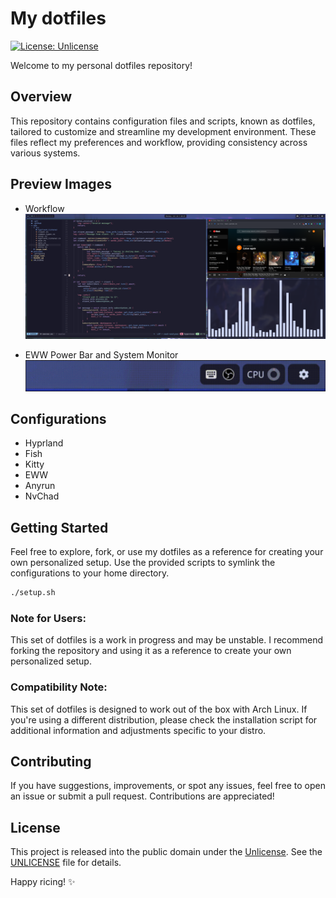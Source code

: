 # My dotfiles

[![License: Unlicense](https://img.shields.io/badge/License-Unlicense-blue.svg)](http://unlicense.org/)

Welcome to my personal dotfiles repository!

## Overview

This repository contains configuration files and scripts, known as dotfiles, tailored to customize and streamline my development environment. These files reflect my preferences and workflow, providing consistency across various systems.

## Preview Images
- Workflow
![Screenshot](https://github.com/lulkien/dotfiles/blob/8691e1c876ddaf2436fc183f90470318af370012/previews/workflow.png)

- EWW Power Bar and System Monitor
![EWW Widget](https://github.com/lulkien/dotfiles/blob/8691e1c876ddaf2436fc183f90470318af370012/previews/systray-and-powerbar.gif)



## Configurations

- Hyprland
- Fish
- Kitty
- EWW
- Anyrun
- NvChad

## Getting Started

Feel free to explore, fork, or use my dotfiles as a reference for creating your own personalized setup. Use the provided scripts to symlink the configurations to your home directory.

```bash
./setup.sh
```

### Note for Users:

This set of dotfiles is a work in progress and may be unstable. I recommend forking the repository and using it as a reference to create your own personalized setup.

### Compatibility Note:

This set of dotfiles is designed to work out of the box with Arch Linux. If you're using a different distribution, please check the installation script for additional information and adjustments specific to your distro.

## Contributing

If you have suggestions, improvements, or spot any issues, feel free to open an issue or submit a pull request. Contributions are appreciated!

## License

This project is released into the public domain under the [Unlicense](https://unlicense.org). See the [UNLICENSE](https://github.com/lulkien/dotfiles/blob/master/UNLICENSE) file for details.

Happy ricing! ✨
